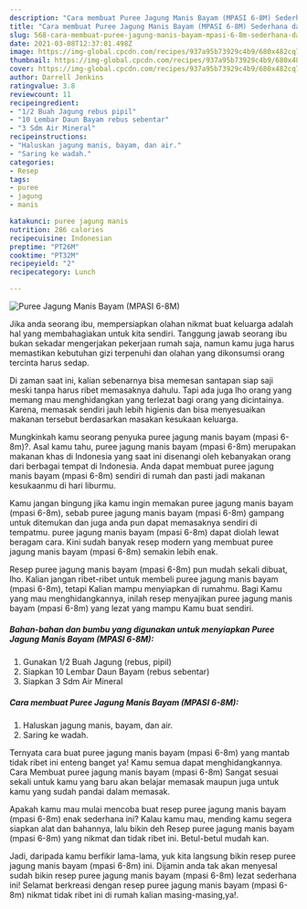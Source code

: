 ```yaml
---
description: "Cara membuat Puree Jagung Manis Bayam (MPASI 6-8M) Sederhana dan Mudah Dibuat"
title: "Cara membuat Puree Jagung Manis Bayam (MPASI 6-8M) Sederhana dan Mudah Dibuat"
slug: 568-cara-membuat-puree-jagung-manis-bayam-mpasi-6-8m-sederhana-dan-mudah-dibuat
date: 2021-03-08T12:37:01.498Z
image: https://img-global.cpcdn.com/recipes/937a95b73929c4b9/680x482cq70/puree-jagung-manis-bayam-mpasi-6-8m-foto-resep-utama.jpg
thumbnail: https://img-global.cpcdn.com/recipes/937a95b73929c4b9/680x482cq70/puree-jagung-manis-bayam-mpasi-6-8m-foto-resep-utama.jpg
cover: https://img-global.cpcdn.com/recipes/937a95b73929c4b9/680x482cq70/puree-jagung-manis-bayam-mpasi-6-8m-foto-resep-utama.jpg
author: Darrell Jenkins
ratingvalue: 3.8
reviewcount: 11
recipeingredient:
- "1/2 Buah Jagung rebus pipil"
- "10 Lembar Daun Bayam rebus sebentar"
- "3 Sdm Air Mineral"
recipeinstructions:
- "Haluskan jagung manis, bayam, dan air."
- "Saring ke wadah."
categories:
- Resep
tags:
- puree
- jagung
- manis

katakunci: puree jagung manis 
nutrition: 286 calories
recipecuisine: Indonesian
preptime: "PT26M"
cooktime: "PT32M"
recipeyield: "2"
recipecategory: Lunch

---
```



![Puree Jagung Manis Bayam (MPASI 6-8M)](https://img-global.cpcdn.com/recipes/937a95b73929c4b9/680x482cq70/puree-jagung-manis-bayam-mpasi-6-8m-foto-resep-utama.jpg)

Jika anda seorang ibu, mempersiapkan olahan nikmat buat keluarga adalah hal yang membahagiakan untuk kita sendiri. Tanggung jawab seorang ibu bukan sekadar mengerjakan pekerjaan rumah saja, namun kamu juga harus memastikan kebutuhan gizi terpenuhi dan olahan yang dikonsumsi orang tercinta harus sedap.

Di zaman  saat ini, kalian sebenarnya bisa memesan santapan siap saji meski tanpa harus ribet memasaknya dahulu. Tapi ada juga lho orang yang memang mau menghidangkan yang terlezat bagi orang yang dicintainya. Karena, memasak sendiri jauh lebih higienis dan bisa menyesuaikan makanan tersebut berdasarkan masakan kesukaan keluarga. 



Mungkinkah kamu seorang penyuka puree jagung manis bayam (mpasi 6-8m)?. Asal kamu tahu, puree jagung manis bayam (mpasi 6-8m) merupakan makanan khas di Indonesia yang saat ini disenangi oleh kebanyakan orang dari berbagai tempat di Indonesia. Anda dapat membuat puree jagung manis bayam (mpasi 6-8m) sendiri di rumah dan pasti jadi makanan kesukaanmu di hari liburmu.

Kamu jangan bingung jika kamu ingin memakan puree jagung manis bayam (mpasi 6-8m), sebab puree jagung manis bayam (mpasi 6-8m) gampang untuk ditemukan dan juga anda pun dapat memasaknya sendiri di tempatmu. puree jagung manis bayam (mpasi 6-8m) dapat diolah lewat beragam cara. Kini sudah banyak resep modern yang membuat puree jagung manis bayam (mpasi 6-8m) semakin lebih enak.

Resep puree jagung manis bayam (mpasi 6-8m) pun mudah sekali dibuat, lho. Kalian jangan ribet-ribet untuk membeli puree jagung manis bayam (mpasi 6-8m), tetapi Kalian mampu menyiapkan di rumahmu. Bagi Kamu yang mau menghidangkannya, inilah resep menyajikan puree jagung manis bayam (mpasi 6-8m) yang lezat yang mampu Kamu buat sendiri.

<!--inarticleads1-->

##### Bahan-bahan dan bumbu yang digunakan untuk menyiapkan Puree Jagung Manis Bayam (MPASI 6-8M):

1. Gunakan 1/2 Buah Jagung (rebus, pipil)
1. Siapkan 10 Lembar Daun Bayam (rebus sebentar)
1. Siapkan 3 Sdm Air Mineral




<!--inarticleads2-->

##### Cara membuat Puree Jagung Manis Bayam (MPASI 6-8M):

1. Haluskan jagung manis, bayam, dan air.
1. Saring ke wadah.




Ternyata cara buat puree jagung manis bayam (mpasi 6-8m) yang mantab tidak ribet ini enteng banget ya! Kamu semua dapat menghidangkannya. Cara Membuat puree jagung manis bayam (mpasi 6-8m) Sangat sesuai sekali untuk kamu yang baru akan belajar memasak maupun juga untuk kamu yang sudah pandai dalam memasak.

Apakah kamu mau mulai mencoba buat resep puree jagung manis bayam (mpasi 6-8m) enak sederhana ini? Kalau kamu mau, mending kamu segera siapkan alat dan bahannya, lalu bikin deh Resep puree jagung manis bayam (mpasi 6-8m) yang nikmat dan tidak ribet ini. Betul-betul mudah kan. 

Jadi, daripada kamu berfikir lama-lama, yuk kita langsung bikin resep puree jagung manis bayam (mpasi 6-8m) ini. Dijamin anda tak akan menyesal sudah bikin resep puree jagung manis bayam (mpasi 6-8m) lezat sederhana ini! Selamat berkreasi dengan resep puree jagung manis bayam (mpasi 6-8m) nikmat tidak ribet ini di rumah kalian masing-masing,ya!.

